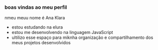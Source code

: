 ### boas vindas ao meu perfil

nmeu meuu nome é Ana Klara

- estou estudando na elura
-  estou  me desenvolvendo na linguagem JavaScript
-  ultilizo esse espaço para miknha organização e compartilhamento dos  meus projetos desenvolvidos 
